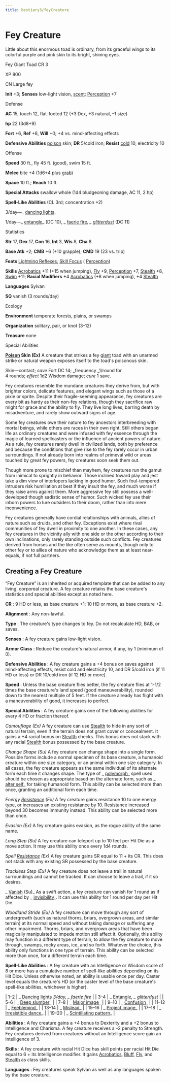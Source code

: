 ```yaml
---
title: bestiary3/feyCreature
---
```

# Fey Creature

Little about this enormous toad is ordinary, from its graceful wings to its colorful purple and pink skin to its bright, shining eyes.

Fey Giant Toad CR 3

XP 800

CN Large fey

**Init** +3; **Senses** low-light vision, [scent](monster_dir/universalMonsterRules#_scent); [Perception](skills/perception#_perception) +7

Defense

**AC** 15, touch 12, flat-footed 12 (+3 Dex, +3 natural, –1 size)

**hp** 22 (3d8+9)

**Fort** +6, **Ref** +8, **Will** +0; +4 vs. mind-affecting effects

**Defensive Abilities** [poison](monster_dir/universalMonsterRules#_poison-(ex-or-su)) skin; **DR** 5/cold iron; **Resist** [cold](monster_dir/creatureTypes#_cold-subtype) 10, electricity 10

Offense

**Speed** 30 ft., fly 45 ft. (good), swim 15 ft.

**Melee** bite +4 (1d6+4 plus [grab](monsters/universalMonsterRules#_grab))

**Space** 10 ft.; **Reach** 10 ft.

**Special Attacks** swallow whole (1d4 bludgeoning damage, AC 11, 2 hp)

**Spell-Like Abilities** (CL 3rd; concentration +2)

3/day—_ [dancing lights](spell_dir/dancingLights#_dancing-lights)_

1/day—_ [entangle](spell_dir/entangle#_entangle)_ (DC 10), _ [faerie fire](spells/faerieFire#_faerie-fire)_, _ [glitterdust](spell_dir/glitterdust#_glitterdust)_ (DC 11)

Statistics

**Str** 17, **Dex** 17, **Con** 16, **Int** 3, **Wis** 8, **Cha** 8

**Base Atk** +2; **CMB** +6 (+10 grapple); **CMD** 19 (23 vs. trip)

**Feats** [Lightning Reflexes](feats#_lightning-reflexes), [Skill Focus](feats#_skill-focus) ( [Perception](skills/perception#_perception))

**Skills** [Acrobatics](skill_dir/acrobatics#_acrobatics) +11 (+15 when jumping), [Fly](skills/fly#_fly) +9, [Perception](skill_dir/perception#_perception) +7, [Stealth](skills/stealth#_stealth) +8, [Swim](skill_dir/swim#_swim) +11; **Racial Modifiers** +4 [Acrobatics](skills/acrobatics#_acrobatics) (+8 when jumping), +4 [Stealth](skill_dir/stealth#_stealth)

**Languages** Sylvan

**SQ** vanish (3 rounds/day)

Ecology

**Environment** temperate forests, plains, or swamps

**Organization** solitary, pair, or knot (3–12)

**Treasure** none

Special Abilities

**[Poison](monster_dir/universalMonsterRules#_poison-(ex-or-su)) Skin (Ex)** A creature that strikes a fey [giant](monsters/creatureTypes#_giant-subtype) toad with an unarmed strike or natural weapon exposes itself to the toad's poisonous skin.

Skin—contact; _save_ Fort DC 14; _frequency _1/round for   
4 rounds; _effect_ 1d2 Wisdom damage; _cure_ 1 save.

Fey creatures resemble the mundane creatures they derive from, but with brighter colors, delicate features, and elegant wings such as those of a pixie or sprite. Despite their fragile-seeming appearance, fey creatures are every bit as hardy as their non-fey relations, though they sacrifice raw might for grace and the ability to fly. They live long lives, barring death by misadventure, and rarely show outward signs of age.

Some fey creatures owe their nature to fey ancestors interbreeding with mortal beings, while others are races in their own right. Still others began life as ordinary creatures and were infused with fey essence through the magic of learned spellcasters or the influence of ancient powers of nature. As a rule, fey creatures rarely dwell in civilized lands, both by preference and because the conditions that give rise to the fey rarely occur in urban surroundings. If not already born into realms of primeval wild or areas touched by great fey powers, fey creatures soon seek them out.

Though more prone to mischief than mayhem, fey creatures run the gamut from inimical to sprightly in behavior. Those inclined toward play and jest take a dim view of interlopers lacking in good humor. Such foul-tempered intruders risk humiliation at best if they insult the fey, and much worse if they raise arms against them. More aggressive fey still possess a well-developed though sadistic sense of humor. Such wicked fey use their inborn powers to lure outsiders to their doom, rather than into mere inconvenience.

Fey creatures generally have cordial relationships with animals, allies of nature such as druids, and other fey. Exceptions exist where rival communities of fey dwell in proximity to one another. In these cases, any fey creatures in the vicinity ally with one side or the other according to their own inclinations, only rarely standing outside such conflicts. Fey creatures derived from horses and the like often serve as mounts, though only to other fey or to allies of nature who acknowledge them as at least near-equals, if not full partners.

## Creating a Fey Creature

“Fey Creature” is an inherited or acquired template that can be added to any living, corporeal creature. A fey creature retains the base creature's statistics and special abilities except as noted here.

**CR** : 9 HD or less, as base creature +1; 10 HD or more, as base creature +2.

**Alignment** : Any non-lawful.

**Type** : The creature's type changes to fey. Do not recalculate HD, BAB, or saves.

**Senses** : A fey creature gains low-light vision.

**Armor Class** : Reduce the creature's natural armor, if any, by 1 (minimum of 0).

**Defensive Abilities** : A fey creature gains a +4 bonus on saves against mind-affecting effects, resist cold and electricity 10, and DR 5/cold iron (if 11 HD or less) or DR 10/cold iron (if 12 HD or more).

**Speed** : Unless the base creature flies better, the fey creature flies at 1-1/2 times the base creature's land speed (good maneuverability), rounded down to the nearest multiple of 5 feet. If the creature already has flight with a maneuverability of good, it increases to perfect.

**Special Abilities** : A fey creature gains one of the following abilities for every 4 HD or fraction thereof.

_Camouflage (Ex)_ A fey creature can use [Stealth](skill_dir/stealth#_stealth) to hide in any sort of natural terrain, even if the terrain does not grant cover or concealment. It gains a +4 racial bonus on [Stealth](skills/stealth#_stealth) checks. This bonus does not stack with any racial [Stealth](skill_dir/stealth#_stealth) bonus possessed by the base creature.

_Change Shape (Su)_ A fey creature can change shape into a single form. Possible forms include a normal specimen of its base creature, a humanoid creature within one size category, or an animal within one size category. In all cases, the fey creature appears as the same individual of its alternate form each time it changes shape. The type of _ [polymorph](spells/polymorph#_polymorph)_ spell used should be chosen as appropriate based on the alternate form, such as _ [alter self](spell_dir/alterSelf#_alter-self)_ for taking humanoid form. This ability can be selected more than once, granting an additional form each time.

_Energy [Resistance](spells/resistance#_resistance) (Ex)_ A fey creature gains resistance 10 to one energy type, or increases an existing resistance by 10. Resistance increased beyond 30 becomes immunity instead. This ability can be selected more than once.

_Evasion (Ex)_ A fey creature gains evasion, as the rogue ability of the same name.

_Long Step (Su)_ A fey creature can teleport up to 10 feet per Hit Die as a move action. It may use this ability once every 1d4 rounds.

_Spell [Resistance](spell_dir/resistance#_resistance) (Ex)_ A fey creature gains SR equal to 11 + its CR. This does not stack with any existing SR possessed by the base creature.

_Trackless Step (Ex)_ A fey creature does not leave a trail in natural surroundings and cannot be tracked. It can choose to leave a trail, if it so desires.

_ [Vanish](advanced/spell_dir/vanish#_vanish) (Su)_ As a swift action, a fey creature can vanish for 1 round as if affected by _ [invisibility](spells/invisibility#_invisibility)_. It can use this ability for 1 round per day per Hit Die.

_Woodland Stride (Ex)_ A fey creature can move through any sort of undergrowth (such as natural thorns, briars, overgrown areas, and similar terrain) at its normal speed and without taking damage or suffering any other impairment. Thorns, briars, and overgrown areas that have been magically manipulated to impede motion still affect it. Optionally, this ability may function in a different type of terrain, to allow the fey creature to move through, swamps, rocky areas, ice, and so forth. Whatever the choice, this ability only functions in one type of terrain. This ability can be selected more than once, for a different terrain each time.

**Spell-Like Abilities** : A fey creature with an Intelligence or Wisdom score of 8 or more has a cumulative number of spell-like abilities depending on its Hit Dice. Unless otherwise noted, an ability is usable once per day. Caster level equals the creature's HD (or the caster level of the base creature's spell-like abilities, whichever is higher).

| 1–2 | _ [Dancing lights](spell_dir/dancingLights#_dancing-lights) _3/day, _ [faerie fire](spell_dir/faerieFire#_faerie-fire)_ |
| 3–4 | _ [Entangle](spells/entangle#_entangle)_, _ [glitterdust](spell_dir/glitterdust#_glitterdust)_ |
| 5–6 | _ [Deep slumber](spells/deepSlumber#_deep-slumber)_ |
| 7–8 | _ [Major image](spell_dir/majorImage#_major-image)_ |
| 9–10 | _ [Confusion](spells/confusion#_confusion)_ |
| 11–12 | _ [Feeblemind](spell_dir/feeblemind#_feeblemind)_ |
| 13–14 | _ [Mislead](spells/mislead#_mislead)_ |
| 15–16 | _ [Project image](spell_dir/projectImage#_project-image)_ |
| 17–18 | _ [Irresistible dance](spells/irresistibleDance#_irresistible-dance)_ |
| 19–20 | _ [Scintillating pattern](spell_dir/scintillatingPattern#_scintillating-pattern)_ |

**Abilities** : A fey creature gains a +4 bonus to Dexterity and a +2 bonus to Intelligence and Charisma. A fey creature receives a –2 penalty to Strength. Fey creatures derived from creatures without an Intelligence score gain an Intelligence of 3.

**Skills** : A fey creature with racial Hit Dice has skill points per racial Hit Die equal to 6 + its Intelligence modifier. It gains [Acrobatics](skills/acrobatics#_acrobatics), [Bluff](skill_dir/bluff#_bluff), [Fly](skills/fly#_fly), and [Stealth](skill_dir/stealth#_stealth) as class skills.

**Languages** : Fey creatures speak Sylvan as well as any languages spoken by the base creature.

